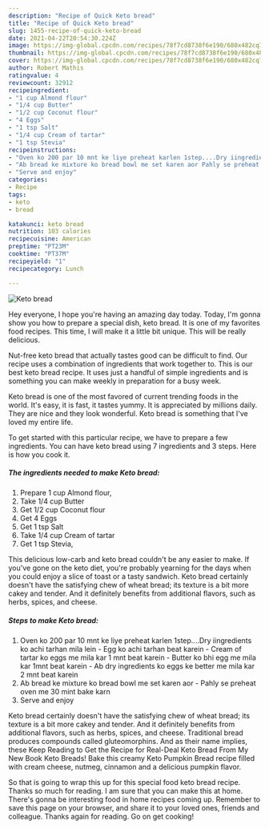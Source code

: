 ```yaml
---
description: "Recipe of Quick Keto bread"
title: "Recipe of Quick Keto bread"
slug: 1455-recipe-of-quick-keto-bread
date: 2021-04-22T20:54:30.224Z
image: https://img-global.cpcdn.com/recipes/78f7cd8738f6e190/680x482cq70/keto-bread-recipe-main-photo.jpg
thumbnail: https://img-global.cpcdn.com/recipes/78f7cd8738f6e190/680x482cq70/keto-bread-recipe-main-photo.jpg
cover: https://img-global.cpcdn.com/recipes/78f7cd8738f6e190/680x482cq70/keto-bread-recipe-main-photo.jpg
author: Robert Mathis
ratingvalue: 4
reviewcount: 32912
recipeingredient:
- "1 cup Almond flour"
- "1/4 cup Butter"
- "1/2 cup Coconut flour"
- "4 Eggs"
- "1 tsp Salt"
- "1/4 cup Cream of tartar"
- "1 tsp Stevia"
recipeinstructions:
- "Oven ko 200 par 10 mnt ke liye preheat karlen 1step....Dry iingredients ko achi tarhan mila lein  Egg ko achi tarhan beat karein  Cream of tartar ko eggs me mila kar 1 mnt beat karein  Butter ko bhi egg me mila kar 1mnt beat karein  Ab dry ingredients ko eggs ke better me mila kar 2 mnt beat karein"
- "Ab bread ke mixture ko bread bowl me set karen aor Pahly se preheat oven me 30 mint bake karn"
- "Serve and enjoy"
categories:
- Recipe
tags:
- keto
- bread

katakunci: keto bread 
nutrition: 103 calories
recipecuisine: American
preptime: "PT23M"
cooktime: "PT37M"
recipeyield: "1"
recipecategory: Lunch

---
```



![Keto bread](https://img-global.cpcdn.com/recipes/78f7cd8738f6e190/680x482cq70/keto-bread-recipe-main-photo.jpg)

Hey everyone, I hope you're having an amazing day today. Today, I'm gonna show you how to prepare a special dish, keto bread. It is one of my favorites food recipes. This time, I will make it a little bit unique. This will be really delicious.

Nut-free keto bread that actually tastes good can be difficult to find. Our recipe uses a combination of ingredients that work together to. This is our best keto bread recipe. It uses just a handful of simple ingredients and is something you can make weekly in preparation for a busy week.

Keto bread is one of the most favored of current trending foods in the world. It's easy, it is fast, it tastes yummy. It is appreciated by millions daily. They are nice and they look wonderful. Keto bread is something that I've loved my entire life.


To get started with this particular recipe, we have to prepare a few ingredients. You can have keto bread using 7 ingredients and 3 steps. Here is how you cook it.

<!--inarticleads1-->

##### The ingredients needed to make Keto bread:

1. Prepare 1 cup Almond flour,
1. Take 1/4 cup Butter
1. Get 1/2 cup Coconut flour
1. Get 4 Eggs
1. Get 1 tsp Salt
1. Take 1/4 cup Cream of tartar
1. Get 1 tsp Stevia,


This delicious low-carb and keto bread couldn&#39;t be any easier to make. If you&#39;ve gone on the keto diet, you&#39;re probably yearning for the days when you could enjoy a slice of toast or a tasty sandwich. Keto bread certainly doesn&#39;t have the satisfying chew of wheat bread; its texture is a bit more cakey and tender. And it definitely benefits from additional flavors, such as herbs, spices, and cheese. 

<!--inarticleads2-->

##### Steps to make Keto bread:

1. Oven ko 200 par 10 mnt ke liye preheat karlen 1step....Dry iingredients ko achi tarhan mila lein  - Egg ko achi tarhan beat karein  - Cream of tartar ko eggs me mila kar 1 mnt beat karein  - Butter ko bhi egg me mila kar 1mnt beat karein  - Ab dry ingredients ko eggs ke better me mila kar 2 mnt beat karein
1. Ab bread ke mixture ko bread bowl me set karen aor - Pahly se preheat oven me 30 mint bake karn
1. Serve and enjoy


Keto bread certainly doesn&#39;t have the satisfying chew of wheat bread; its texture is a bit more cakey and tender. And it definitely benefits from additional flavors, such as herbs, spices, and cheese. Traditional bread produces compounds called gluteomorphins. And as their name implies, these Keep Reading to Get the Recipe for Real-Deal Keto Bread From My New Book Keto Breads! Bake this creamy Keto Pumpkin Bread recipe filled with cream cheese, nutmeg, cinnamon and a delicious pumpkin flavor. 

So that is going to wrap this up for this special food keto bread recipe. Thanks so much for reading. I am sure that you can make this at home. There's gonna be interesting food in home recipes coming up. Remember to save this page on your browser, and share it to your loved ones, friends and colleague. Thanks again for reading. Go on get cooking!
